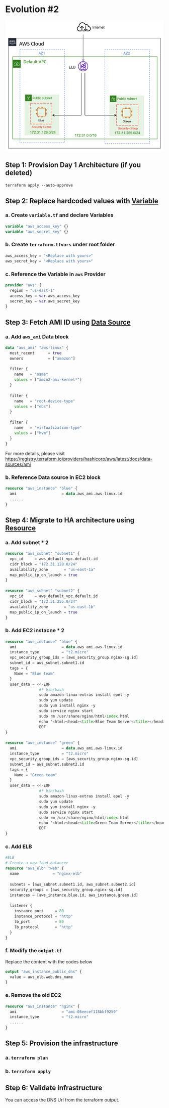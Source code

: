 # Evolution #2 

![day1](../img/arch-day2.png)

## Step 1: Provision Day 1 Architecture (if you deleted)

`terraform apply --auto-approve`

## Step 2: Replace hardcoded values with <ins>Variable</ins>

### a. Create `variable.tf` and declare Variables

```terraform
variable "aws_access_key" {}
variable "aws_secret_key" {}
```

### b. Create `terraform.tfvars` under root folder

```terraform
aws_access_key = "<Replace with yours>"
aws_secret_key = "<Replace with yours>"
```

### c. Reference the Variable in `aws` Provider

```terraform
provider "aws" {
  region = "us-east-1"
  access_key = var.aws_access_key
  secret_key = var.aws_secret_key
}
```

## Step 3: Fetch AMI ID using <ins>Data Source</ins>

### a. Add `aws_ami` Data block

```terraform
data "aws_ami" "aws-linux" {
  most_recent      = true
  owners           = ["amazon"]

  filter {
    name   = "name"
    values = ["amzn2-ami-kernel*"]
  }

  filter {
    name   = "root-device-type"
    values = ["ebs"]
  }

  filter {
    name   = "virtualization-type"
    values = ["hvm"]
  }
}
```

For more details, please visit https://registry.terraform.io/providers/hashicorp/aws/latest/docs/data-sources/ami

### b. Reference Data source in EC2 block

```terraform
resource "aws_instance" "blue" {
  ami                    = data.aws_ami.aws-linux.id
  ......
}
```

## Step 4: Migrate to HA architecture using <ins>Resource</ins>

### a. Add subnet * 2

```terraform
resource "aws_subnet" "subnet1" {
  vpc_id     = aws_default_vpc.default.id
  cidr_block = "172.31.128.0/24" 
  availability_zone       = "us-east-1a"
  map_public_ip_on_launch = true
}

resource "aws_subnet" "subnet2" {
  vpc_id     = aws_default_vpc.default.id
  cidr_block = "172.31.255.0/24" 
  availability_zone       = "us-east-1b"
  map_public_ip_on_launch = true
}
```

### b. Add EC2 instacne * 2

```terraform
resource "aws_instance" "blue" {
  ami                    = data.aws_ami.aws-linux.id
  instance_type          = "t2.micro"
  vpc_security_group_ids = [aws_security_group.nginx-sg.id]
  subnet_id = aws_subnet.subnet1.id
  tags = {
    Name = "Blue team"
  }
  user_data = <<-EOF
               #! bin/bash
               sudo amazon-linux-extras install epel -y
               sudo yum update
               sudo yum install nginx -y
               sudo service nginx start
               sudo rm /usr/share/nginx/html/index.html
               echo '<html><head><title>Blue Team Server</title></head><body style="background-color:#1F778D"><p style="text-align: center;"><span style="color:#FFFFFF;"><span style="font-size:28px;">Blue Team</span></span></p></body></html>' | sudo tee /usr/share/nginx/html/index.html
               EOF
}

resource "aws_instance" "green" {
  ami                    = data.aws_ami.aws-linux.id
  instance_type          = "t2.micro"
  vpc_security_group_ids = [aws_security_group.nginx-sg.id]
  subnet_id = aws_subnet.subnet2.id
  tags = {
    Name = "Green team"
  }
  user_data = <<-EOF
               #! bin/bash
               sudo amazon-linux-extras install epel -y
               sudo yum update
               sudo yum install nginx -y
               sudo service nginx start
               sudo rm /usr/share/nginx/html/index.html
               echo '<html><head><title>Green Team Server</title></head><body style="background-color:#77A032"><p style="text-align: center;"><span style="color:#FFFFFF;"><span style="font-size:28px;">Green Team</span></span></p></body></html>' | sudo tee /usr/share/nginx/html/index.html
               EOF
}
```

### c. Add ELB

```terraform
#ELB
# Create a new load balancer
resource "aws_elb" "web" {
  name               = "nginx-elb"

  subnets = [aws_subnet.subnet1.id, aws_subnet.subnet2.id]
  security_groups = [aws_security_group.nginx-sg.id]
  instances = [aws_instance.blue.id, aws_instance.green.id]

  listener {
    instance_port     = 80
    instance_protocol = "http"
    lb_port           = 80
    lb_protocol       = "http"
  }
}
```

### f. Modify the `output.tf`

Replace the content with the codes below

```terraform
output "aws_instance_public_dns" {
  value = aws_elb.web.dns_name
}
```

### e. Remove the old EC2

```terraform
resource "aws_instance" "nginx" {
  ami                    = "ami-06eecef118bbf9259"
  instance_type          = "t2.micro"
  ......
}
```

## Step 5: Provision the infrastructure

### a. `terraform plan`
### b. `terraform apply`

## Step 6: Validate infrastructure

You can access the DNS Url from the terraform output.